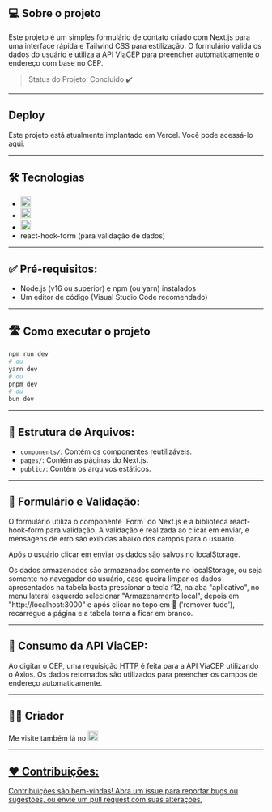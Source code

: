 ## 💻 Sobre o projeto
<p align="left"> Este projeto é um simples formulário de contato criado com Next.js para uma interface rápida e Tailwind CSS para estilização. O formulário valida os dados do usuário e utiliza a API ViaCEP para preencher automaticamente o endereço com base no CEP.</p>

> Status do Projeto: Concluido :heavy_check_mark:

---

## Deploy

Este projeto está atualmente implantado em Vercel. Você pode acessá-lo [aqui](https://form-apicep.vercel.app/).

---
## 🛠 Tecnologias
* <img alt="Next.JS" title="Next.JS" height= "20" src="https://img.shields.io/badge/next%20js-000000?style=for-the-badge&logo=nextdotjs&logoColor=white"/>
* <img alt="Tailwind" title="Tailwind CSS" height= "20" src="https://img.shields.io/badge/Tailwind_CSS-38B2AC?style=for-the-badge&logo=tailwind-css&logoColor=white](https://img.shields.io/badge/Tailwind_CSS-38B2AC?style=for-the-badge&logo=tailwind-css&logoColor=white">
* <img alt="Axios" title="Axios" height= "20" src="https://img.shields.io/badge/axios-671ddf?&style=for-the-badge&logo=axios&logoColor=white">
* react-hook-form (para validação de dados)
---
## ✅ Pré-requisitos:
* Node.js (v16 ou superior) e npm (ou yarn) instalados
* Um editor de código (Visual Studio Code recomendado)
---
## 🛣️ Como executar o projeto
```bash
npm run dev
# ou
yarn dev
# ou
pnpm dev
# ou
bun dev
```

---

## 📂 Estrutura de Arquivos:
* `components/`: Contém os componentes reutilizáveis.
* `pages/`: Contém as páginas do Next.js.
* `public/`: Contém os arquivos estáticos.

---

## 📄 Formulário e Validação:
<p>O formulário utiliza o componente `Form` do Next.js e a biblioteca react-hook-form para validação. A validação é realizada ao clicar em enviar, e mensagens de erro são exibidas abaixo dos campos para o usuário.</p>
<p>Após o usuário clicar em enviar os dados são salvos no localStorage.<p>
<p>Os dados armazenados são armazenados somente no localStorage, ou seja somente no navegador do usuário, caso queira limpar os dados apresentados na tabela basta pressionar a tecla f12, na aba "aplicativo", no menu lateral esquerdo selecionar "Armazenamento local", depois em "http://localhost:3000" e após clicar no topo em 🚫 ('remover tudo'), recarregue a página e a tabela torna a ficar em branco.</p>

---

## 🤔 Consumo da API ViaCEP:
<p>Ao digitar o CEP, uma requisição HTTP é feita para a API ViaCEP utilizando o Axios. Os dados retornados são utilizados para preencher os campos de endereço automaticamente.</p>

---

## 👨‍💻 Criador
<p>Me visite também lá no <a href="https://linkedin.com/in/lucasdmourasantos/"><img alt="Linkedin" title="Linkedin" height="20" src="https://img.shields.io/badge/LinkedIn-0077B5?style=for-the-badge&logo=linkedin&logoColor=white"</a></p> 

---
  
## ❤️ Contribuições:
Contribuições são bem-vindas! Abra um issue para reportar bugs ou sugestões, ou envie um pull request com suas alterações.

